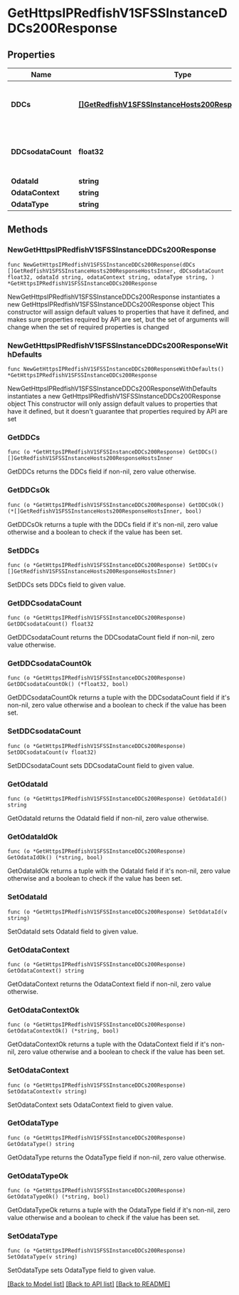 # GetHttpsIPRedfishV1SFSSInstanceDDCs200Response

## Properties

Name | Type | Description | Notes
------------ | ------------- | ------------- | -------------
**DDCs** | [**[]GetRedfishV1SFSSInstanceHosts200ResponseHostsInner**](GetRedfishV1SFSSInstanceHosts200ResponseHostsInner.md) | Direct Discovery Controller (DDC) information | 
**DDCsodataCount** | **float32** | Number of DDCs configured in the CDC instance | 
**OdataId** | **string** |  | 
**OdataContext** | **string** |  | 
**OdataType** | **string** |  | 

## Methods

### NewGetHttpsIPRedfishV1SFSSInstanceDDCs200Response

`func NewGetHttpsIPRedfishV1SFSSInstanceDDCs200Response(dDCs []GetRedfishV1SFSSInstanceHosts200ResponseHostsInner, dDCsodataCount float32, odataId string, odataContext string, odataType string, ) *GetHttpsIPRedfishV1SFSSInstanceDDCs200Response`

NewGetHttpsIPRedfishV1SFSSInstanceDDCs200Response instantiates a new GetHttpsIPRedfishV1SFSSInstanceDDCs200Response object
This constructor will assign default values to properties that have it defined,
and makes sure properties required by API are set, but the set of arguments
will change when the set of required properties is changed

### NewGetHttpsIPRedfishV1SFSSInstanceDDCs200ResponseWithDefaults

`func NewGetHttpsIPRedfishV1SFSSInstanceDDCs200ResponseWithDefaults() *GetHttpsIPRedfishV1SFSSInstanceDDCs200Response`

NewGetHttpsIPRedfishV1SFSSInstanceDDCs200ResponseWithDefaults instantiates a new GetHttpsIPRedfishV1SFSSInstanceDDCs200Response object
This constructor will only assign default values to properties that have it defined,
but it doesn't guarantee that properties required by API are set

### GetDDCs

`func (o *GetHttpsIPRedfishV1SFSSInstanceDDCs200Response) GetDDCs() []GetRedfishV1SFSSInstanceHosts200ResponseHostsInner`

GetDDCs returns the DDCs field if non-nil, zero value otherwise.

### GetDDCsOk

`func (o *GetHttpsIPRedfishV1SFSSInstanceDDCs200Response) GetDDCsOk() (*[]GetRedfishV1SFSSInstanceHosts200ResponseHostsInner, bool)`

GetDDCsOk returns a tuple with the DDCs field if it's non-nil, zero value otherwise
and a boolean to check if the value has been set.

### SetDDCs

`func (o *GetHttpsIPRedfishV1SFSSInstanceDDCs200Response) SetDDCs(v []GetRedfishV1SFSSInstanceHosts200ResponseHostsInner)`

SetDDCs sets DDCs field to given value.


### GetDDCsodataCount

`func (o *GetHttpsIPRedfishV1SFSSInstanceDDCs200Response) GetDDCsodataCount() float32`

GetDDCsodataCount returns the DDCsodataCount field if non-nil, zero value otherwise.

### GetDDCsodataCountOk

`func (o *GetHttpsIPRedfishV1SFSSInstanceDDCs200Response) GetDDCsodataCountOk() (*float32, bool)`

GetDDCsodataCountOk returns a tuple with the DDCsodataCount field if it's non-nil, zero value otherwise
and a boolean to check if the value has been set.

### SetDDCsodataCount

`func (o *GetHttpsIPRedfishV1SFSSInstanceDDCs200Response) SetDDCsodataCount(v float32)`

SetDDCsodataCount sets DDCsodataCount field to given value.


### GetOdataId

`func (o *GetHttpsIPRedfishV1SFSSInstanceDDCs200Response) GetOdataId() string`

GetOdataId returns the OdataId field if non-nil, zero value otherwise.

### GetOdataIdOk

`func (o *GetHttpsIPRedfishV1SFSSInstanceDDCs200Response) GetOdataIdOk() (*string, bool)`

GetOdataIdOk returns a tuple with the OdataId field if it's non-nil, zero value otherwise
and a boolean to check if the value has been set.

### SetOdataId

`func (o *GetHttpsIPRedfishV1SFSSInstanceDDCs200Response) SetOdataId(v string)`

SetOdataId sets OdataId field to given value.


### GetOdataContext

`func (o *GetHttpsIPRedfishV1SFSSInstanceDDCs200Response) GetOdataContext() string`

GetOdataContext returns the OdataContext field if non-nil, zero value otherwise.

### GetOdataContextOk

`func (o *GetHttpsIPRedfishV1SFSSInstanceDDCs200Response) GetOdataContextOk() (*string, bool)`

GetOdataContextOk returns a tuple with the OdataContext field if it's non-nil, zero value otherwise
and a boolean to check if the value has been set.

### SetOdataContext

`func (o *GetHttpsIPRedfishV1SFSSInstanceDDCs200Response) SetOdataContext(v string)`

SetOdataContext sets OdataContext field to given value.


### GetOdataType

`func (o *GetHttpsIPRedfishV1SFSSInstanceDDCs200Response) GetOdataType() string`

GetOdataType returns the OdataType field if non-nil, zero value otherwise.

### GetOdataTypeOk

`func (o *GetHttpsIPRedfishV1SFSSInstanceDDCs200Response) GetOdataTypeOk() (*string, bool)`

GetOdataTypeOk returns a tuple with the OdataType field if it's non-nil, zero value otherwise
and a boolean to check if the value has been set.

### SetOdataType

`func (o *GetHttpsIPRedfishV1SFSSInstanceDDCs200Response) SetOdataType(v string)`

SetOdataType sets OdataType field to given value.



[[Back to Model list]](../README.md#documentation-for-models) [[Back to API list]](../README.md#documentation-for-api-endpoints) [[Back to README]](../README.md)


